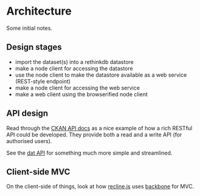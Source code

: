 # Architecture

Some initial notes.


## Design stages

* import the dataset(s) into a rethinkdb datastore 
* make a node client for accessing the datastore
* use the node client to make the datastore available 
  as a web service (REST-style endpoint)
* make a node client for accessing the web service
* make a web client using the browserified node client


## API design

Read through the [CKAN API docs](http://docs.ckan.org/en/latest/api/index.html) as a nice example of how a rich RESTful API could be developed.  They provide both a read and a write API (for authorised users).

See the [dat API](https://github.com/maxogden/dat/blob/master/docs/api.md) for
something much more simple and streamlined.


## Client-side MVC

On the client-side of things, look at how [recline.js](http://okfnlabs.org/recline/docs/) uses [backbone](http://backbonejs.com/) for MVC.
